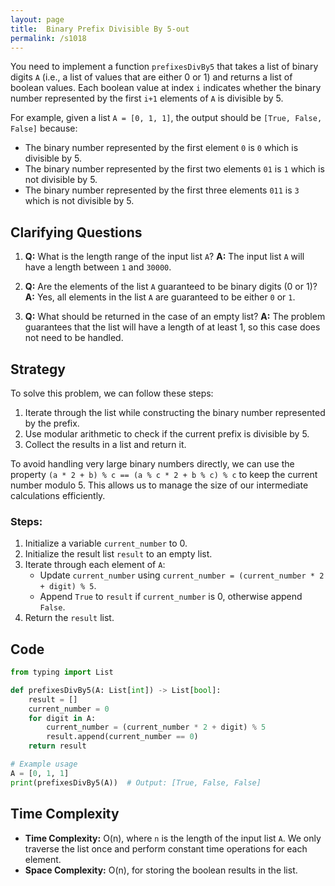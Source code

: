 ```yaml
---
layout: page
title:  Binary Prefix Divisible By 5-out
permalink: /s1018
---
```


You need to implement a function `prefixesDivBy5` that takes a list of binary digits `A` (i.e., a list of values that are either 0 or 1) and returns a list of boolean values. Each boolean value at index `i` indicates whether the binary number represented by the first `i+1` elements of `A` is divisible by 5.

For example, given a list `A = [0, 1, 1]`, the output should be `[True, False, False]` because:
- The binary number represented by the first element `0` is `0` which is divisible by 5.
- The binary number represented by the first two elements `01` is `1` which is not divisible by 5.
- The binary number represented by the first three elements `011` is `3` which is not divisible by 5.

## Clarifying Questions

1. **Q:** What is the length range of the input list `A`?
   **A:** The input list `A` will have a length between `1` and `30000`.

2. **Q:** Are the elements of the list `A` guaranteed to be binary digits (0 or 1)?
   **A:** Yes, all elements in the list `A` are guaranteed to be either `0` or `1`.

3. **Q:** What should be returned in the case of an empty list?
   **A:** The problem guarantees that the list will have a length of at least 1, so this case does not need to be handled.

## Strategy

To solve this problem, we can follow these steps:
1. Iterate through the list while constructing the binary number represented by the prefix.
2. Use modular arithmetic to check if the current prefix is divisible by 5.
3. Collect the results in a list and return it.

To avoid handling very large binary numbers directly, we can use the property `(a * 2 + b) % c == (a % c * 2 + b % c) % c` to keep the current number modulo 5. This allows us to manage the size of our intermediate calculations efficiently.

### Steps:
1. Initialize a variable `current_number` to 0.
2. Initialize the result list `result` to an empty list.
3. Iterate through each element of `A`:
   - Update `current_number` using `current_number = (current_number * 2 + digit) % 5`.
   - Append `True` to `result` if `current_number` is 0, otherwise append `False`.
4. Return the `result` list.

## Code
```python
from typing import List

def prefixesDivBy5(A: List[int]) -> List[bool]:
    result = []
    current_number = 0
    for digit in A:
        current_number = (current_number * 2 + digit) % 5
        result.append(current_number == 0)
    return result

# Example usage
A = [0, 1, 1]
print(prefixesDivBy5(A))  # Output: [True, False, False]
```

## Time Complexity

- **Time Complexity:** O(n), where `n` is the length of the input list `A`. We only traverse the list once and perform constant time operations for each element.
- **Space Complexity:** O(n), for storing the boolean results in the list.
